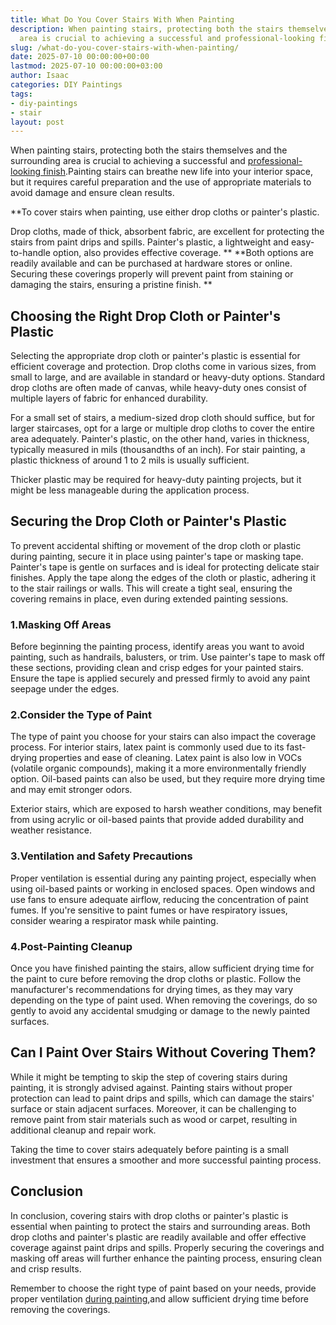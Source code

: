 ```yaml
---
title: What Do You Cover Stairs With When Painting
description: When painting stairs, protecting both the stairs themselves and the surrounding
  area is crucial to achieving a successful and professional-looking finish .
slug: /what-do-you-cover-stairs-with-when-painting/
date: 2025-07-10 00:00:00+00:00
lastmod: 2025-07-10 00:00:00+03:00
author: Isaac
categories: DIY Paintings
tags:
- diy-paintings
- stair
layout: post
---
```

When painting stairs, protecting both the stairs themselves and the surrounding area is crucial to achieving a successful and [professional-looking finish](https://pestpolicy.com/how-many-coats-of-paint-on-the-ceiling/).Painting stairs can breathe new life into your interior space, but it requires careful preparation and the use of appropriate materials to avoid damage and ensure clean results.

**To cover stairs when painting, use either drop cloths or painter's plastic.

Drop cloths, made of thick, absorbent fabric, are excellent for protecting the stairs from paint drips and spills. Painter's plastic, a lightweight and easy-to-handle option, also provides effective coverage. ** **Both options are readily available and can be purchased at hardware stores or online. Securing these coverings properly will prevent paint from staining or damaging the stairs, ensuring a pristine finish. **

##  **Choosing the Right Drop Cloth or Painter's Plastic**

Selecting the appropriate drop cloth or painter's plastic is essential for efficient coverage and protection. Drop cloths come in various sizes, from small to large, and are available in standard or heavy-duty options. Standard drop cloths are often made of canvas, while heavy-duty ones consist of multiple layers of fabric for enhanced durability.

For a small set of stairs, a medium-sized drop cloth should suffice, but for larger staircases, opt for a large or multiple drop cloths to cover the entire area adequately. Painter's plastic, on the other hand, varies in thickness, typically measured in mils (thousandths of an inch). For stair painting, a plastic thickness of around 1 to 2 mils is usually sufficient.

Thicker plastic may be required for heavy-duty painting projects, but it might be less manageable during the application process.

##  **Securing the Drop Cloth or Painter's Plastic**

To prevent accidental shifting or movement of the drop cloth or plastic during painting, secure it in place using painter's tape or masking tape. Painter's tape is gentle on surfaces and is ideal for protecting delicate stair finishes. Apply the tape along the edges of the cloth or plastic, adhering it to the stair railings or walls. This will create a tight seal, ensuring the covering remains in place, even during extended painting sessions.

###  1.**Masking Off Areas**

Before beginning the painting process, identify areas you want to avoid painting, such as handrails, balusters, or trim. Use painter's tape to mask off these sections, providing clean and crisp edges for your painted stairs. Ensure the tape is applied securely and pressed firmly to avoid any paint seepage under the edges.

###  2.**Consider the Type of Paint**

The type of paint you choose for your stairs can also impact the coverage process. For interior stairs, latex paint is commonly used due to its fast-drying properties and ease of cleaning. Latex paint is also low in VOCs (volatile organic compounds), making it a more environmentally friendly option. Oil-based paints can also be used, but they require more drying time and may emit stronger odors.

Exterior stairs, which are exposed to harsh weather conditions, may benefit from using acrylic or oil-based paints that provide added durability and weather resistance.

###  3.**Ventilation and Safety Precautions**

Proper ventilation is essential during any painting project, especially when using oil-based paints or working in enclosed spaces. Open windows and use fans to ensure adequate airflow, reducing the concentration of paint fumes. If you're sensitive to paint fumes or have respiratory issues, consider wearing a respirator mask while painting.

###  4.**Post-Painting Cleanup**

Once you have finished painting the stairs, allow sufficient drying time for the paint to cure before removing the drop cloths or plastic. Follow the manufacturer's recommendations for drying times, as they may vary depending on the type of paint used. When removing the coverings, do so gently to avoid any accidental smudging or damage to the newly painted surfaces.

##  **Can I Paint Over Stairs Without Covering Them?**

While it might be tempting to skip the step of covering stairs during painting, it is strongly advised against. Painting stairs without proper protection can lead to paint drips and spills, which can damage the stairs' surface or stain adjacent surfaces. Moreover, it can be challenging to remove paint from stair materials such as wood or carpet, resulting in additional cleanup and repair work.

Taking the time to cover stairs adequately before painting is a small investment that ensures a smoother and more successful painting process.

##  **Conclusion**

In conclusion, covering stairs with drop cloths or painter's plastic is essential when painting to protect the stairs and surrounding areas. Both drop cloths and painter's plastic are readily available and offer effective coverage against paint drips and spills. Properly securing the coverings and masking off areas will further enhance the painting process, ensuring clean and crisp results.

Remember to choose the right type of paint based on your needs, provide proper ventilation [during painting](https://pestpolicy.com/how-to-decorate-a-stairwell/),and allow sufficient drying time before removing the coverings.